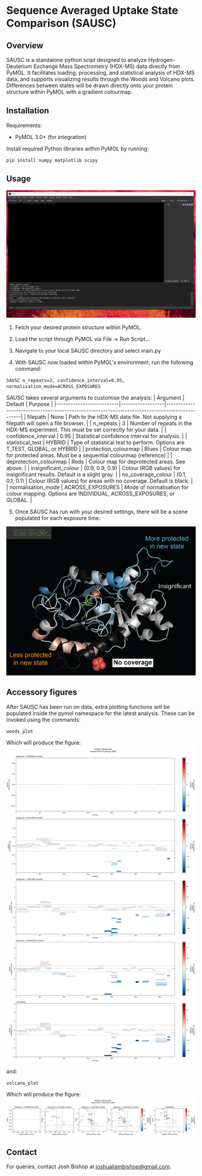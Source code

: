 # Sequence Averaged Uptake State Comparison (SAUSC)

## Overview

SAUSC is a standalone python scipt designed to analyze Hydrogen-Deuterium Exchange Mass Spectrometry (HDX-MS) data directly from PyMOL. It facilitates loading, processing, and statistical analysis of HDX-MS data, and supports visualizing results through the Woods and Volcano plots. Differences between states will be drawn directly onto your protein structure within PyMOL with a gradient colourmap.

## Installation

Requirements:
- PyMOL 3.0+ (for integration)

Install required Python libraries within PyMOL by running:
```
pip install numpy matplotlib scipy
```

## Usage
![Screenshot](for_readme/Walkthrough.gif "Walkthrough usage.")


1. Fetch your desired protein structure within PyMOL.

2. Load the script through PyMOL via File -> Run Script...

3. Navigate to your local SAUSC directory and select main.py

4. With SAUSC now loaded within PyMOL's environment, run the following command:
```
SAUSC n_repeats=3, confidence_interval=0.95, normalisation_mode=ACROSS_EXPOSURES
```
SAUSC takes several arguments to customise the analysis:
| Argument                 | Default          | Purpose                                                                                        |
|--------------------------|------------------|------------------------------------------------------------------------------------------------|
| filepath                 | None             | Path to the HDX-MS data file. Not supplying a filepath will open a file browser.               |
| n_repeats                | 3                | Number of repeats in the HDX-MS experiment. This must be set correctly for your data.          |
| confidence_interval      | 0.95             | Statistical confidence interval for analysis.                                                  |
| statistical_test         | HYBRID           | Type of statistical test to perform. Options are T_TEST, GLOBAL, or HYBRID                     |
| protection_colourmap     | Blues            | Colour map for protected areas. Must be a sequential colourmap (reference)                     |
| deprotection_colourmap   | Reds             | Colour map for deprotected areas. See above.                                                   |
| insignificant_colour     | (0.9, 0.9, 0.9)  | Colour (RGB values) for insignificant results. Default is a slight gray.                       |
| no_coverage_colour       | (0.1, 0.1, 0.1)  | Colour (RGB values) for areas with no coverage. Default is black.                              |
| normalisation_mode       | ACROSS_EXPOSURES | Mode of normalisation for colour mapping. Options are INDIVIDUAL, ACROSS_EXPOSURES, or GLOBAL. |


5. Once SAUSC has run with your desired settings, there will be a scene populated for each exposure time:

![Screenshot](for_readme/example_structure_1bk0.png "Example of coloured structure.")

## Accessory figures

After SAUSC has been run on data, extra plotting functions will be populated inside the pymol namespace for the latest analysis.
These can be invoked using the commands:

```
woods_plot
```

Which will produce the figure:
![Screenshot](for_readme/example_woods_plot_1bk0.png "Example of woods plot.")

and:

```
volcano_plot
```

Which will produce the figure:
![Screenshot](for_readme/example_volcano_plot_1bk0.png "Example of volcano plot.")



## Contact
For queries, contact Josh Bishop at joshualiambishop@gmail.com.
